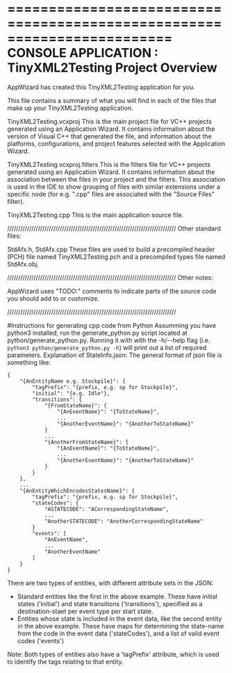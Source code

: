========================================================================
    CONSOLE APPLICATION : TinyXML2Testing Project Overview
========================================================================

AppWizard has created this TinyXML2Testing application for you.

This file contains a summary of what you will find in each of the files that
make up your TinyXML2Testing application.


TinyXML2Testing.vcxproj
    This is the main project file for VC++ projects generated using an Application Wizard.
    It contains information about the version of Visual C++ that generated the file, and
    information about the platforms, configurations, and project features selected with the
    Application Wizard.

TinyXML2Testing.vcxproj.filters
    This is the filters file for VC++ projects generated using an Application Wizard. 
    It contains information about the association between the files in your project 
    and the filters. This association is used in the IDE to show grouping of files with
    similar extensions under a specific node (for e.g. ".cpp" files are associated with the
    "Source Files" filter).

TinyXML2Testing.cpp
    This is the main application source file.

/////////////////////////////////////////////////////////////////////////////
Other standard files:

StdAfx.h, StdAfx.cpp
    These files are used to build a precompiled header (PCH) file
    named TinyXML2Testing.pch and a precompiled types file named StdAfx.obj.

/////////////////////////////////////////////////////////////////////////////
Other notes:

AppWizard uses "TODO:" comments to indicate parts of the source code you
should add to or customize.

/////////////////////////////////////////////////////////////////////////////

#Instructions for generating cpp code from Python
Assumming you have python3 installed, run the generate_python.py script located at python/generate_python.py.
Running it with with the -h/--help flag (i.e. `python3 python/generate_python.py -h`) will print out a list of required parameters.
Explanation of StateInfo.json:
The general format of json file is something like:
```
{
	"{AnEntityName e.g. Stockpile}": {
		"tagPrefix": "{prefix, e.g. sp for Stockpile}",
		"initial": "{e.g. Idle"},
		"transitions": {
			"{FromStateName}": {
			    "{AnEventName}": "{ToStateName}",
			    ...
			    "{AnotherEventName}": "{AnotherToStateName}"
			}
			...
			"{AnotherFromStateName}": {
			    "{AnEventName}": "{ToStateName}",
			    ...
			    "{AnotherEventName}": "{AnotherToStateName}"
			}
		}
	},
	...
	"{AnEntityWhichEncodesStatesName}": {
		"tagPrefix": "{prefix, e.g. sp for Stockpile}",
		"stateCodes": {
		    "ASTATECODE": "ACorrespondingStateName",
		    ...
		    "AnotherSTATECODE": "AnotherCorrespondingStateName"
		}
		"events": [
		    "AnEventName",
		    ...
		    "AnotherEventName"
		]
	}
}
```
There are two types of entities, with different attribute sets in the JSON:
- Standard entities like the first in the above example. These have initial states ('initial') and state transitions ('transitions'), specified as a destination-staet per event type per start state.
- Entities whose state is included in the event data, like the second entity in the above example. These have maps for determining the state-name from the code in the event data ('stateCodes'), and a list of valid event codes ('events')

Note: Both types of entities also have a 'tagPrefix' attribute, which is used to identify the tags relating to that entity.
